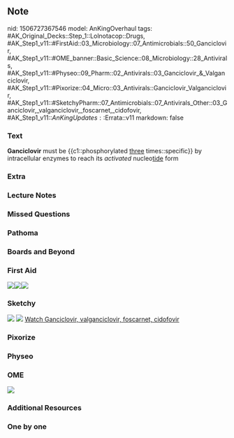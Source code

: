 ## Note
nid: 1506727367546
model: AnKingOverhaul
tags: #AK_Original_Decks::Step_1::Lolnotacop::Drugs, #AK_Step1_v11::#FirstAid::03_Microbiology::07_Antimicrobials::50_Ganciclovir, #AK_Step1_v11::#OME_banner::Basic_Science::08_Microbiology::28_Antivirals, #AK_Step1_v11::#Physeo::09_Pharm::02_Antivirals::03_Ganciclovir_&_Valganciclovir, #AK_Step1_v11::#Pixorize::04_Micro::03_Antivirals::Ganciclovir_Valganciclovir, #AK_Step1_v11::#SketchyPharm::07_Antimicrobials::07_Antivirals_Other::03_Ganciclovir,_valganciclovir,_foscarnet,_cidofovir, #AK_Step1_v11::$AnKingUpdates::$Errata::v11
markdown: false

### Text
<b>Ganciclovir</b> must be {{c1::phosphorylated <u>three</u>
times::specific}} by intracellular enzymes to reach its
<i>activated</i> nucleo<u>tide</u> form

### Extra


### Lecture Notes


### Missed Questions


### Pathoma


### Boards and Beyond


### First Aid
<img src="paste-305286275399683.jpg"><img src=
"paste-17046725197827.jpg"><img src="paste-14950781157379.jpg">

### Sketchy
<img src="paste-394359602151427.jpg"> <img src=
"Screen%20Shot%202020-01-28%20at%206.32.02%20PM.png"> <a href=
"https://dashboard.sketchy.com/study/medical/courses/medical-pharmacology/units/medical-pharmacology-antimicrobials/videos/medical-pharmacology-antimicrobials-antivirals-other-ganciclovir-valganciclovir-foscarnet-cidofovir?utm_source=anki&utm_medium=partnership&utm_campaign=february_update&utm_content=medical">
Watch Ganciclovir, valganciclovir, foscarnet, cidofovir</a>

### Pixorize


### Physeo


### OME
<div class="ome-widget">
  <a href=
  "https://onlinemeded.org/spa/microbiology/antivirals/acquire?ref=anki">
  <img src="_OME_AnkiFlashcards_Lesson_3.png"></a>
</div>

### Additional Resources


### One by one

